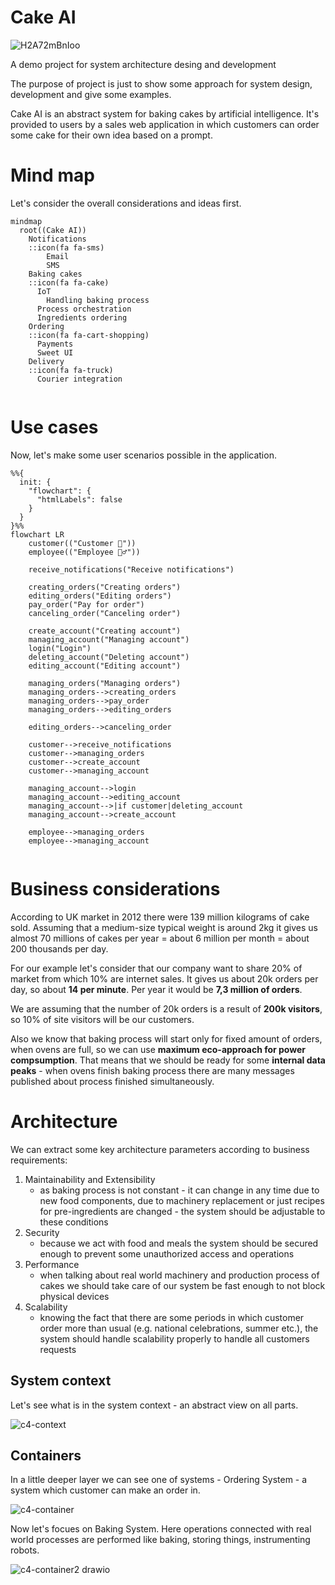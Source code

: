 # Cake AI

![H2A72mBnIoo](https://github.com/xeo545x39/cake-ai/assets/10615919/521ec5e2-d1f9-409a-8f6e-30066bd61fa5)

A demo project for system architecture desing and development

The purpose of project is just to show some approach for system design, development and give some examples.

Cake AI is an abstract system for baking cakes by artificial intelligence. It's provided to users by a sales web application in which customers can order some cake for their own idea based on a prompt.

# Mind map
Let's consider the overall considerations and ideas first.

```mermaid
mindmap
  root((Cake AI))
    Notifications
    ::icon(fa fa-sms)
        Email
        SMS
    Baking cakes
    ::icon(fa fa-cake)
      IoT
        Handling baking process
      Process orchestration  
      Ingredients ordering  
    Ordering
    ::icon(fa fa-cart-shopping)
      Payments
      Sweet UI
    Delivery
    ::icon(fa fa-truck)
      Courier integration
      

```

# Use cases

Now, let's make some user scenarios possible in the application.

```mermaid
%%{
  init: {
    "flowchart": {
      "htmlLabels": false
    }
  }
}%%
flowchart LR
    customer(("Customer 🧑"))
    employee(("Employee 👷‍♂️"))

    receive_notifications("Receive notifications")

    creating_orders("Creating orders")
    editing_orders("Editing orders")
    pay_order("Pay for order")
    canceling_order("Canceling order")
    
    create_account("Creating account")
    managing_account("Managing account")
    login("Login")
    deleting_account("Deleting account")
    editing_account("Editing account")
    
    managing_orders("Managing orders")
    managing_orders-->creating_orders
    managing_orders-->pay_order
    managing_orders-->editing_orders
    
    editing_orders-->canceling_order
    
    customer-->receive_notifications
    customer-->managing_orders
    customer-->create_account
    customer-->managing_account

    managing_account-->login
    managing_account-->editing_account
    managing_account-->|if customer|deleting_account
    managing_account-->create_account
        
    employee-->managing_orders
    employee-->managing_account


```

# Business considerations

According to UK market in 2012 there were 139 million kilograms of cake sold. Assuming that a medium-size typical weight is around 2kg it gives us almost 70 millions of cakes per year = about 6 million per month = about 200 thousands per day.

For our example let's consider that our company want to share 20% of market from which 10% are internet sales. It gives us about 20k orders per day, so about **14 per minute**. Per year it would be **7,3 million of orders**.

We are assuming that the number of 20k orders is a result of **200k visitors**, so 10% of site visitors will be our customers.

Also we know that baking process will start only for fixed amount of orders, when ovens are full, so we can use **maximum eco-approach for power compsumption**. That means that we should be ready for some **internal data peaks** - when ovens finish baking process there are many messages published about process finished simultaneously. 

# Architecture

We can extract some key architecture parameters according to business requirements:
1. Maintainability and Extensibility
   - as baking process is not constant - it can change in any time due to new food components, due to machinery replacement or just recipes for pre-ingredients are changed - the system should be adjustable to these conditions
2. Security
   - because we act with food and meals the system should be secured enough to prevent some unauthorized access and operations
3. Performance
   - when talking about real world machinery and production process of cakes we should take care of our system be fast enough to not block physical devices
4. Scalability
   - knowing the fact that there are some periods in which customer order more than usual (e.g. national celebrations, summer etc.), the system should handle scalability properly to handle all customers requests


## System context

Let's see what is in the system context - an abstract view on all parts.

![c4-context](https://github.com/xeo545x39/cake-ai/assets/10615919/d8e944b6-0be9-4e58-a617-e9590a5d90e3)

## Containers

In a little deeper layer we can see one of systems - Ordering System - a system which customer can make an order in.

![c4-container](https://github.com/xeo545x39/cake-ai/assets/10615919/6b1c177b-7003-46ca-b103-e11096bd4547)

Now let's focues on Baking System. Here operations connected with real world processes are performed like baking, storing things, instrumenting robots.

![c4-container2 drawio](https://github.com/xeo545x39/cake-ai/assets/10615919/d378d792-accf-4c1e-b9dc-46c41a209fec)

